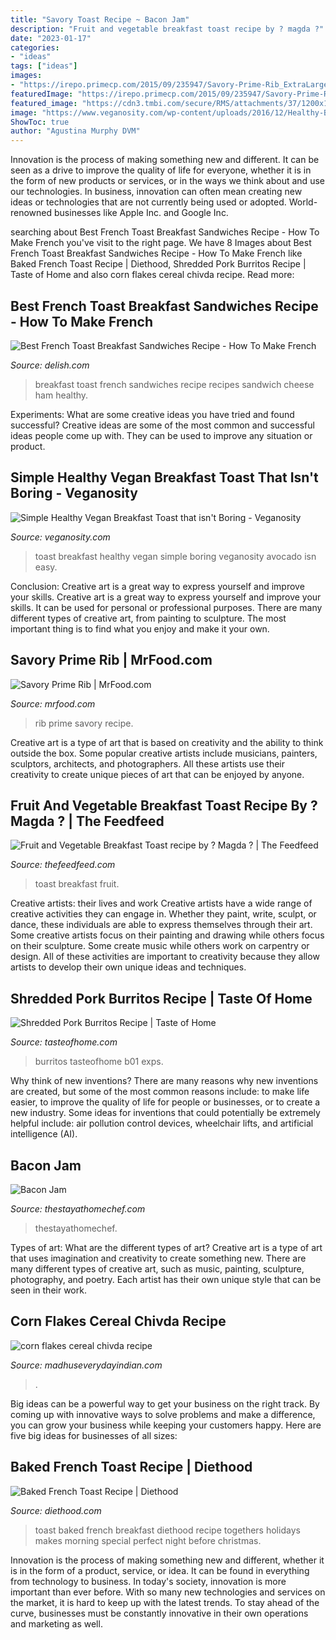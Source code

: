 ```yaml
---
title: "Savory Toast Recipe ~ Bacon Jam"
description: "Fruit and vegetable breakfast toast recipe by ? magda ?"
date: "2023-01-17"
categories:
- "ideas"
tags: ["ideas"]
images:
- "https://irepo.primecp.com/2015/09/235947/Savory-Prime-Rib_ExtraLarge1000_ID-1183199.jpg?v=1183199"
featuredImage: "https://irepo.primecp.com/2015/09/235947/Savory-Prime-Rib_ExtraLarge1000_ID-1183199.jpg?v=1183199"
featured_image: "https://cdn3.tmbi.com/secure/RMS/attachments/37/1200x1200/Shredded-Pork-Burritos_EXPS_SCMBZ18_44993_B01_17_5b.jpg"
image: "https://www.veganosity.com/wp-content/uploads/2016/12/Healthy-Breakfast-Toast-Thats-Not-Boring-5.jpg"
ShowToc: true
author: "Agustina Murphy DVM"
---
```



Innovation is the process of making something new and different. It can be seen as a drive to improve the quality of life for everyone, whether it is in the form of new products or services, or in the ways we think about and use our technologies. In business, innovation can often mean creating new ideas or technologies that are not currently being used or adopted. World-renowned businesses like Apple Inc. and Google Inc.

	

		
searching about Best French Toast Breakfast Sandwiches Recipe - How To Make French you've visit to the right page. We have 8 Images about Best French Toast Breakfast Sandwiches Recipe - How To Make French like Baked French Toast Recipe | Diethood, Shredded Pork Burritos Recipe | Taste of Home and also corn flakes cereal chivda recipe. Read more:
		
    
## Best French Toast Breakfast Sandwiches Recipe - How To Make French

<img loading=lazy src="https://hips.hearstapps.com/vidthumb/10e5a25c-49ee-4c83-86a2-b8ab0d7b3198/thumb_1920x1080_00002_1551379278_74484.jpg?crop=0.990xw:0.880xh;0.0112xw,0.0570xh&amp;resize=1200:*" onerror="this.onerror=null;this.src='https://tse1.mm.bing.net/th?id=OIP.j6c-ybeh45zegzblsfTDpAHaDt&amp;pid=15.1';" alt="Best French Toast Breakfast Sandwiches Recipe - How To Make French">

_Source: delish.com_

>breakfast toast french sandwiches recipe recipes sandwich cheese ham healthy. 

	

Experiments: What are some creative ideas you have tried and found successful?
Creative ideas are some of the most common and successful ideas people come up with. They can be used to improve any situation or product.

    
## Simple Healthy Vegan Breakfast Toast That Isn&#039;t Boring - Veganosity

<img loading=lazy src="https://www.veganosity.com/wp-content/uploads/2016/12/Healthy-Breakfast-Toast-Thats-Not-Boring-5.jpg" onerror="this.onerror=null;this.src='https://tse2.mm.bing.net/th?id=OIP.KlZgM7QdjgvuSzU3jwmoAQHaMW&amp;pid=15.1';" alt="Simple Healthy Vegan Breakfast Toast that isn&#039;t Boring - Veganosity">

_Source: veganosity.com_

>toast breakfast healthy vegan simple boring veganosity avocado isn easy. 

	

Conclusion: Creative art is a great way to express yourself and improve your skills.
Creative art is a great way to express yourself and improve your skills. It can be used for personal or professional purposes. There are many different types of creative art, from painting to sculpture. The most important thing is to find what you enjoy and make it your own.

    
## Savory Prime Rib | MrFood.com

<img loading=lazy src="https://irepo.primecp.com/2015/09/235947/Savory-Prime-Rib_ExtraLarge1000_ID-1183199.jpg?v=1183199" onerror="this.onerror=null;this.src='https://tse3.mm.bing.net/th?id=OIP.j195kGVUUUhWE4fKvgXyVgHaE8&amp;pid=15.1';" alt="Savory Prime Rib | MrFood.com">

_Source: mrfood.com_

>rib prime savory recipe. 

	

Creative art is a type of art that is based on creativity and the ability to think outside the box. Some popular creative artists include musicians, painters, sculptors, architects, and photographers. All these artists use their creativity to create unique pieces of art that can be enjoyed by anyone.

    
## Fruit And Vegetable Breakfast Toast Recipe By ? Magda ? | The Feedfeed

<img loading=lazy src="https://data.thefeedfeed.com/static/2019/01/07/15468757015c337335310ef.png" onerror="this.onerror=null;this.src='https://tse3.mm.bing.net/th?id=OIP.69ZyBt_YtUr_QvevP9euAQHaHf&amp;pid=15.1';" alt="Fruit and Vegetable Breakfast Toast recipe by ? Magda ? | The Feedfeed">

_Source: thefeedfeed.com_

>toast breakfast fruit. 

	

Creative artists: their lives and work
Creative artists have a wide range of creative activities they can engage in. Whether they paint, write, sculpt, or dance, these individuals are able to express themselves through their art. Some creative artists focus on their painting and drawing while others focus on their sculpture. Some create music while others work on carpentry or design. All of these activities are important to creativity because they allow artists to develop their own unique ideas and techniques.

    
## Shredded Pork Burritos Recipe | Taste Of Home

<img loading=lazy src="https://cdn3.tmbi.com/secure/RMS/attachments/37/1200x1200/Shredded-Pork-Burritos_EXPS_SCMBZ18_44993_B01_17_5b.jpg" onerror="this.onerror=null;this.src='https://tse3.mm.bing.net/th?id=OIP.K6gIWx37TrMitj4-3osJmwHaHa&amp;pid=15.1';" alt="Shredded Pork Burritos Recipe | Taste of Home">

_Source: tasteofhome.com_

>burritos tasteofhome b01 exps. 

	

Why think of new inventions?
There are many reasons why new inventions are created, but some of the most common reasons include: to make life easier, to improve the quality of life for people or businesses, or to create a new industry. Some ideas for inventions that could potentially be extremely helpful include: air pollution control devices, wheelchair lifts, and artificial intelligence (AI).

    
## Bacon Jam

<img loading=lazy src="https://thestayathomechef.com/wp-content/uploads/2016/09/Bacon-Jam-1.jpg" onerror="this.onerror=null;this.src='https://tse2.mm.bing.net/th?id=OIP.nTj1ibWreQC7Z0ii5g1JHgHaLH&amp;pid=15.1';" alt="Bacon Jam">

_Source: thestayathomechef.com_

>thestayathomechef. 

	

Types of art: What are the different types of art?
Creative art is a type of art that uses imagination and creativity to create something new. There are many different types of creative art, such as music, painting, sculpture, photography, and poetry. Each artist has their own unique style that can be seen in their work.

    
## Corn Flakes Cereal Chivda Recipe

<img loading=lazy src="https://www.madhuseverydayindian.com/wp-content/uploads/2014/03/IMG_5028-683x1024.jpg" onerror="this.onerror=null;this.src='https://tse3.mm.bing.net/th?id=OIP.ETLq75NzOvRiZo6jEpmVBgHaLG&amp;pid=15.1';" alt="corn flakes cereal chivda recipe">

_Source: madhuseverydayindian.com_

>. 

	

Big ideas can be a powerful way to get your business on the right track. By coming up with innovative ways to solve problems and make a difference, you can grow your business while keeping your customers happy. Here are five big ideas for businesses of all sizes: 

    
## Baked French Toast Recipe | Diethood

<img loading=lazy src="https://diethood.com/wp-content/uploads/2011/04/Baked-French-Toast-6.jpg" onerror="this.onerror=null;this.src='https://tse4.mm.bing.net/th?id=OIP.7Q819p1fHC2dMzDfhp3y9QHaLH&amp;pid=15.1';" alt="Baked French Toast Recipe | Diethood">

_Source: diethood.com_

>toast baked french breakfast diethood recipe togethers holidays makes morning special perfect night before christmas. 

	

Innovation is the process of making something new and different, whether it is in the form of a product, service, or idea. It can be found in everything from technology to business. In today's society, innovation is more important than ever before. With so many new technologies and services on the market, it is hard to keep up with the latest trends. To stay ahead of the curve, businesses must be constantly innovative in their own operations and marketing as well.

